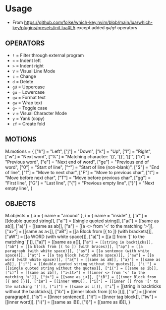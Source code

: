 # Usage

- From <https://github.com/folke/which-key.nvim/blob/main/lua/which-key/plugins/presets/init.lua#L5> except added `gw`/`gf` operators

## OPERATORS

- `!`  = Filter through external program
- `<`  = Indent left
- `>`  = Indent right
- `V`  = Visual Line Mode
- `c`  = Change
- `d`  = Delete
- `gU` = Uppercase
- `gu` = Lowercase
- `gw` = Format text
- `gw` = Wrap text
- `g~` = Toggle case
- `v`  = Visual Character Mode
- `y`  = Yank (copy)
- `zf` = Create fold

## MOTIONS

M.motions = {
  ["h"] = "Left",
  ["j"] = "Down",
  ["k"] = "Up",
  ["l"] = "Right",
  ["w"] = "Next word",
  ["%"] = "Matching character: '()', '{}', '[]'",
  ["b"] = "Previous word",
  ["e"] = "Next end of word",
  ["ge"] = "Previous end of word",
  ["0"] = "Start of line",
  ["^"] = "Start of line (non-blank)",
  ["$"] = "End of line",
  ["f"] = "Move to next char",
  ["F"] = "Move to previous char",
  ["t"] = "Move before next char",
  ["T"] = "Move before previous char",
  ["gg"] = "First line",
  ["G"] = "Last line",
  ["{"] = "Previous empty line",
  ["}"] = "Next empty line",
}

## OBJECTS

M.objects = {
  a = { name = "around" },
  i = { name = "inside" },
  ['a"'] = [[double quoted string]],
  ["a'"] = [[single quoted string]],
  ["a("] = [[same as ab]],
  ["a)"] = [[same as ab]],
  ["a<lt>"] = [[a <> from '<' to the matching '>']],
  ["a>"] = [[same as a<]],
  ["aB"] = [[a Block from [{ to ]} (with brackets)]],
  ["aW"] = [[a WORD (with white space)]],
  ["a["] = [[a [] from '[' to the matching ']']],
  ["a]"] = [[same as a[]],
  ["a`"] = [[string in backticks]],
  ["ab"] = [[a block from [( to ]) (with braces)]],
  ["ap"] = [[a paragraph (with white space)]],
  ["as"] = [[a sentence (with white space)]],
  ["at"] = [[a tag block (with white space)]],
  ["aw"] = [[a word (with white space)]],
  ["a{"] = [[same as aB]],
  ["a}"] = [[same as aB]],
  ['i"'] = [[double quoted string without the quotes]],
  ["i'"] = [[single quoted string without the quotes]],
  ["i("] = [[same as ib]],
  ["i)"] = [[same as ib]],
  ["i<lt>"] = [[inner <> from '<' to the matching '>']],
  ["i>"] = [[same as i<]],
  ["iB"] = [[inner Block from [{ and ]}]],
  ["iW"] = [[inner WORD]],
  ["i["] = [[inner [] from '[' to the matching ']']],
  ["i]"] = [[same as i[]],
  ["i`"] = [[string in backticks without the backticks]],
  ["ib"] = [[inner block from [( to ])]],
  ["ip"] = [[inner paragraph]],
  ["is"] = [[inner sentence]],
  ["it"] = [[inner tag block]],
  ["iw"] = [[inner word]],
  ["i{"] = [[same as iB]],
  ["i}"] = [[same as iB]],
}

